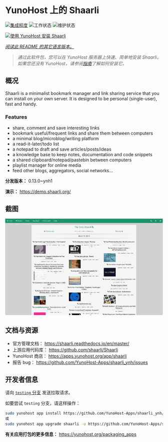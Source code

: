 <!--
注意：此 README 由 <https://github.com/YunoHost/apps/tree/master/tools/readme_generator> 自动生成
请勿手动编辑。
-->

# YunoHost 上的 Shaarli

[![集成程度](https://dash.yunohost.org/integration/shaarli.svg)](https://dash.yunohost.org/appci/app/shaarli) ![工作状态](https://ci-apps.yunohost.org/ci/badges/shaarli.status.svg) ![维护状态](https://ci-apps.yunohost.org/ci/badges/shaarli.maintain.svg)

[![使用 YunoHost 安装 Shaarli](https://install-app.yunohost.org/install-with-yunohost.svg)](https://install-app.yunohost.org/?app=shaarli)

*[阅读此 README 的其它语言版本。](./ALL_README.md)*

> *通过此软件包，您可以在 YunoHost 服务器上快速、简单地安装 Shaarli。*  
> *如果您还没有 YunoHost，请参阅[指南](https://yunohost.org/install)了解如何安装它。*

## 概况

Shaarli is a minimalist bookmark manager and link sharing service that you can install on your own server. It is designed to be personal (single-user), fast and handy.

### Features

- share, comment and save interesting links
- bookmark useful/frequent links and share them between computers
- a minimal blog/microblog/writing platform
- a read-it-later/todo list
- a notepad to draft and save articles/posts/ideas
- a knowledge base to keep notes, documentation and code snippets
- a shared clipboard/notepad/pastebin between computers
- playlist manager for online media
- feed other blogs, aggregators, social networks...


**分发版本：** 0.13.0~ynh1

**演示：** <https://demo.shaarli.org/>

## 截图

![Shaarli 的截图](./doc/screenshots/27wYsbC.png)

## 文档与资源

- 官方管理文档： <https://shaarli.readthedocs.io/en/master/>
- 上游应用代码库： <https://github.com/shaarli/Shaarli>
- YunoHost 商店： <https://apps.yunohost.org/app/shaarli>
- 报告 bug： <https://github.com/YunoHost-Apps/shaarli_ynh/issues>

## 开发者信息

请向 [`testing` 分支](https://github.com/YunoHost-Apps/shaarli_ynh/tree/testing) 发送拉取请求。

如要尝试 `testing` 分支，请这样操作：

```bash
sudo yunohost app install https://github.com/YunoHost-Apps/shaarli_ynh/tree/testing --debug
或
sudo yunohost app upgrade shaarli -u https://github.com/YunoHost-Apps/shaarli_ynh/tree/testing --debug
```

**有关应用打包的更多信息：** <https://yunohost.org/packaging_apps>

